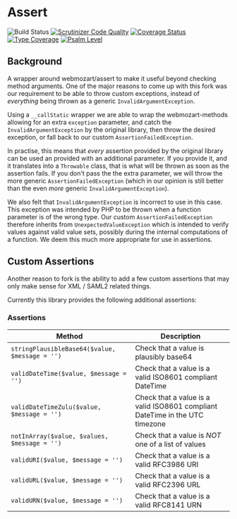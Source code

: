 # Assert

![Build Status](https://github.com/simplesamlphp/assert/workflows/CI/badge.svg?branch=master)
[![Scrutinizer Code Quality](https://scrutinizer-ci.com/g/simplesamlphp/assert/badges/quality-score.png?b=master)](https://scrutinizer-ci.com/g/simplesamlphp/assert/?branch=master)
[![Coverage Status](https://codecov.io/gh/simplesamlphp/assert/branch/master/graph/badge.svg)](https://codecov.io/gh/simplesamlphp/assert)
[![Type Coverage](https://shepherd.dev/github/simplesamlphp/assert/coverage.svg)](https://shepherd.dev/github/simplesamlphp/assert)
[![Psalm Level](https://shepherd.dev/github/simplesamlphp/assert/level.svg)](https://shepherd.dev/github/simplesamlphp/assert)

## Background

A wrapper around webmozart/assert to make it useful beyond checking method
arguments. One of the major reasons to come up with this fork was our
requirement to be able to throw custom exceptions, instead of _everything_
being thrown as a generic `InvalidArgumentException`.

Using a `__callStatic` wrapper we are able to wrap the webmozart-methods
allowing for an extra `exception` parameter, and catch the
`InvalidArgumentException` by the original library, then throw the desired
exception, or fall back to our custom `AssertionFailedException`.

In practise, this means that _every_ assertion provided by the original library
can be used an provided with an additional parameter. If you provide it, and it
translates into a `Throwable` class, that is what will be thrown as soon as the
assertion fails. If you don't pass the the extra parameter, we will throw the
more generic `AssertionFailedException` (which in our opinion is still better
than the even _more_ generic `InvalidArgumentException`).

We also felt that `InvalidArgumentException` is incorrect to use in this case.
This exception was intended by PHP to be thrown when a function parameter is of
the wrong type. Our custom `AssertionFailedException` therefore inherits from
`UnexpectedValueException` which is intended to verify values against valid
value sets, possibly during the internal computations of a function. We deem
this much more appropriate for use in assertions.

## Custom Assertions

Another reason to fork is the ability to add a few custom assertions that may
only make sense for XML / SAML2 related things.

Currently this library provides the following additional assertions:

### Assertions

Method                                         | Description
-----------------------------------------------|-----------------------------------------------------------------------------
`stringPlausibleBase64($value, $message = '')` | Check that a value is plausibly base64  
`validDateTime($value, $message = '')`         | Check that a value is a valid ISO8601 compliant DateTime
`validDateTimeZulu($value, $message = '')`     | Check that a value is a valid ISO8601 compliant DateTime in the UTC timezone
`notInArray($value, $values, $message = '')`   | Check that a value is _NOT_ one of a list of values
`validURI($value, $message = '')`              | Check that a value is a valid RFC3986 URI
`validURL($value, $message = '')`              | Check that a value is a valid RFC2396 URL
`validURN($value, $message = '')`              | Check that a value is a valid RFC8141 URN
